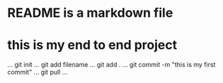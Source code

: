 # README is a markdown file
# this is my end to end project
...
git init
...
git add filename
...
git add .
...
git commit -m "this is my first commit"
...
git pull
...